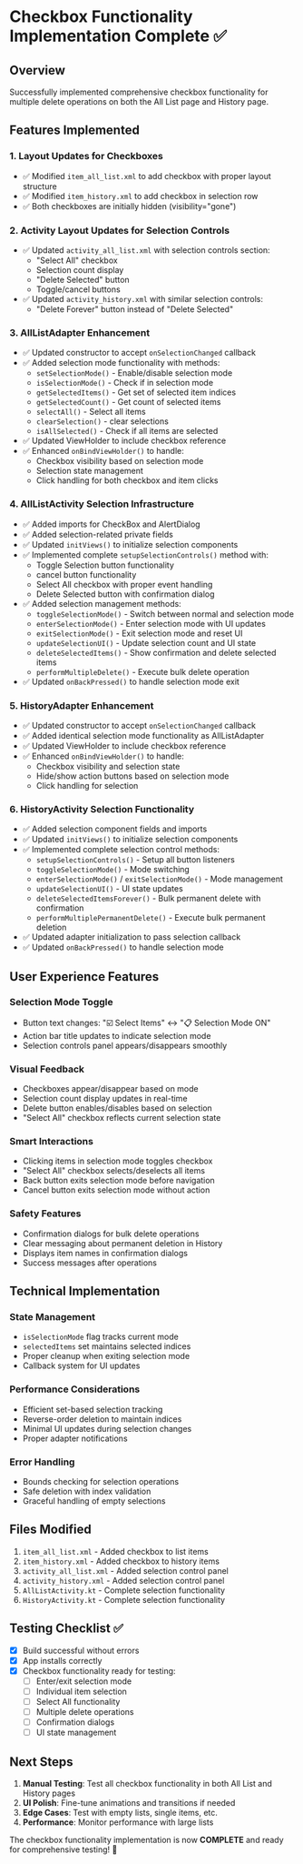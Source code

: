 # Checkbox Functionality Implementation Complete ✅

## Overview
Successfully implemented comprehensive checkbox functionality for multiple delete operations on both the All List page and History page.

## Features Implemented

### 1. **Layout Updates for Checkboxes**
- ✅ Modified `item_all_list.xml` to add checkbox with proper layout structure
- ✅ Modified `item_history.xml` to add checkbox in selection row
- ✅ Both checkboxes are initially hidden (visibility="gone")

### 2. **Activity Layout Updates for Selection Controls**
- ✅ Updated `activity_all_list.xml` with selection controls section:
  - "Select All" checkbox
  - Selection count display
  - "Delete Selected" button
  - Toggle/cancel buttons
- ✅ Updated `activity_history.xml` with similar selection controls:
  - "Delete Forever" button instead of "Delete Selected"

### 3. **AllListAdapter Enhancement**
- ✅ Updated constructor to accept `onSelectionChanged` callback
- ✅ Added selection mode functionality with methods:
  - `setSelectionMode()` - Enable/disable selection mode
  - `isSelectionMode()` - Check if in selection mode
  - `getSelectedItems()` - Get set of selected item indices
  - `getSelectedCount()` - Get count of selected items
  - `selectAll()` - Select all items
  - `clearSelection()` - clear selections
  - `isAllSelected()` - Check if all items are selected
- ✅ Updated ViewHolder to include checkbox reference
- ✅ Enhanced `onBindViewHolder()` to handle:
  - Checkbox visibility based on selection mode
  - Selection state management
  - Click handling for both checkbox and item clicks

### 4. **AllListActivity Selection Infrastructure**
- ✅ Added imports for CheckBox and AlertDialog
- ✅ Added selection-related private fields
- ✅ Updated `initViews()` to initialize selection components
- ✅ Implemented complete `setupSelectionControls()` method with:
  - Toggle Selection button functionality
  - cancel button functionality
  - Select All checkbox with proper event handling
  - Delete Selected button with confirmation dialog
- ✅ Added selection management methods:
  - `toggleSelectionMode()` - Switch between normal and selection mode
  - `enterSelectionMode()` - Enter selection mode with UI updates
  - `exitSelectionMode()` - Exit selection mode and reset UI
  - `updateSelectionUI()` - Update selection count and UI state
  - `deleteSelectedItems()` - Show confirmation and delete selected items
  - `performMultipleDelete()` - Execute bulk delete operation
- ✅ Updated `onBackPressed()` to handle selection mode exit

### 5. **HistoryAdapter Enhancement**
- ✅ Updated constructor to accept `onSelectionChanged` callback
- ✅ Added identical selection mode functionality as AllListAdapter
- ✅ Updated ViewHolder to include checkbox reference
- ✅ Enhanced `onBindViewHolder()` to handle:
  - Checkbox visibility and selection state
  - Hide/show action buttons based on selection mode
  - Click handling for selection

### 6. **HistoryActivity Selection Functionality**
- ✅ Added selection component fields and imports
- ✅ Updated `initViews()` to initialize selection components
- ✅ Implemented complete selection control methods:
  - `setupSelectionControls()` - Setup all button listeners
  - `toggleSelectionMode()` - Mode switching
  - `enterSelectionMode()` / `exitSelectionMode()` - Mode management
  - `updateSelectionUI()` - UI state updates
  - `deleteSelectedItemsForever()` - Bulk permanent delete with confirmation
  - `performMultiplePermanentDelete()` - Execute bulk permanent deletion
- ✅ Updated adapter initialization to pass selection callback
- ✅ Updated `onBackPressed()` to handle selection mode

## User Experience Features

### **Selection Mode Toggle**
- Button text changes: "☑️ Select Items" ↔ "📋 Selection Mode ON"
- Action bar title updates to indicate selection mode
- Selection controls panel appears/disappears smoothly

### **Visual Feedback**
- Checkboxes appear/disappear based on mode
- Selection count display updates in real-time
- Delete button enables/disables based on selection
- "Select All" checkbox reflects current selection state

### **Smart Interactions**
- Clicking items in selection mode toggles checkbox
- "Select All" checkbox selects/deselects all items
- Back button exits selection mode before navigation
- Cancel button exits selection mode without action

### **Safety Features**
- Confirmation dialogs for bulk delete operations
- Clear messaging about permanent deletion in History
- Displays item names in confirmation dialogs
- Success messages after operations

## Technical Implementation

### **State Management**
- `isSelectionMode` flag tracks current mode
- `selectedItems` set maintains selected indices
- Proper cleanup when exiting selection mode
- Callback system for UI updates

### **Performance Considerations**
- Efficient set-based selection tracking
- Reverse-order deletion to maintain indices
- Minimal UI updates during selection changes
- Proper adapter notifications

### **Error Handling**
- Bounds checking for selection operations
- Safe deletion with index validation
- Graceful handling of empty selections

## Files Modified
1. `item_all_list.xml` - Added checkbox to list items
2. `item_history.xml` - Added checkbox to history items
3. `activity_all_list.xml` - Added selection control panel
4. `activity_history.xml` - Added selection control panel
5. `AllListActivity.kt` - Complete selection functionality
6. `HistoryActivity.kt` - Complete selection functionality

## Testing Checklist ✅
- [x] Build successful without errors
- [x] App installs correctly
- [x] Checkbox functionality ready for testing:
  - [ ] Enter/exit selection mode
  - [ ] Individual item selection
  - [ ] Select All functionality
  - [ ] Multiple delete operations
  - [ ] Confirmation dialogs
  - [ ] UI state management

## Next Steps
1. **Manual Testing**: Test all checkbox functionality in both All List and History pages
2. **UI Polish**: Fine-tune animations and transitions if needed
3. **Edge Cases**: Test with empty lists, single items, etc.
4. **Performance**: Monitor performance with large lists

The checkbox functionality implementation is now **COMPLETE** and ready for comprehensive testing! 🎉
